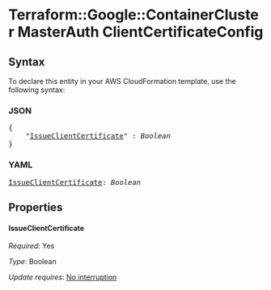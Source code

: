 # Terraform::Google::ContainerCluster MasterAuth ClientCertificateConfig

## Syntax

To declare this entity in your AWS CloudFormation template, use the following syntax:

### JSON

<pre>
{
    "<a href="#issueclientcertificate" title="IssueClientCertificate">IssueClientCertificate</a>" : <i>Boolean</i>
}
</pre>

### YAML

<pre>
<a href="#issueclientcertificate" title="IssueClientCertificate">IssueClientCertificate</a>: <i>Boolean</i>
</pre>

## Properties

#### IssueClientCertificate

_Required_: Yes

_Type_: Boolean

_Update requires_: [No interruption](https://docs.aws.amazon.com/AWSCloudFormation/latest/UserGuide/using-cfn-updating-stacks-update-behaviors.html#update-no-interrupt)

